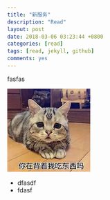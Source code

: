 ```yaml
---
title: "新服务"
description: "Read"
layout: post
date: 2018-03-06 03:23:44 +0800
categories: [read]
tags: [read, jekyll, github]
comments: yes
---
```

fasfas


![cmd-markdown-logo](00.jpg)

* dfasdf
* fdasf
